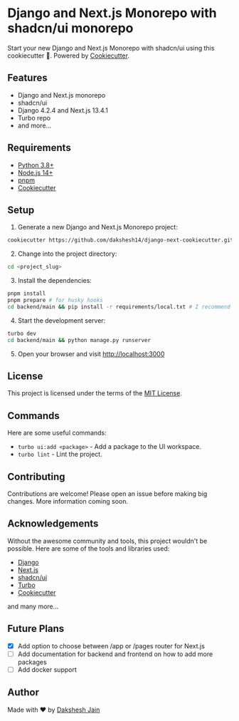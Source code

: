 # Django and Next.js Monorepo with shadcn/ui monorepo

Start your new Django and Next.js Monorepo with shadcn/ui using this cookiecutter 🚀. Powered by [Cookiecutter](https://github.com/cookiecutter/cookiecutter).

## Features

- Django and Next.js monorepo
- shadcn/ui
- Django 4.2.4 and Next.js 13.4.1
- Turbo repo
- and more...

## Requirements

- [Python 3.8+](https://www.python.org/downloads/)
- [Node.js 14+](https://nodejs.org/en/download/)
- [pnpm](https://pnpm.io/installation)
- [Cookiecutter](https://cookiecutter.readthedocs.io/en/latest/installation.html)

## Setup

1. Generate a new Django and Next.js Monorepo project:

```bash
cookiecutter https://github.com/dakshesh14/django-next-cookiecutter.git
```

2. Change into the project directory:

```bash
cd <project_slug>
```

3. Install the dependencies:

```bash
pnpm install
pnpm prepare # for husky hooks
cd backend/main && pip install -r requirements/local.txt # I recommend using a virtual environment
```

4. Start the development server:

```bash
turbo dev
cd backend/main && python manage.py runserver
```

5. Open your browser and visit [http://localhost:3000](http://localhost:3000)

## License

This project is licensed under the terms of the [MIT License](/LICENSE).

## Commands

Here are some useful commands:

- `turbo ui:add <package>` - Add a package to the UI workspace.
- `turbo lint` - Lint the project.

## Contributing

Contributions are welcome! Please open an issue before making big changes. More information coming soon.

## Acknowledgements

Without the awesome community and tools, this project wouldn't be possible. Here are some of the tools and libraries used:

- [Django](https://www.djangoproject.com/)
- [Next.js](https://nextjs.org/)
- [shadcn/ui](https://ui.shadcn.com/)
- [Turbo](https://turbo.hotwired.dev/)
- [Cookiecutter](https://cookiecutter.readthedocs.io/en/latest/installation.html)

and many more...

## Future Plans

- [x] Add option to choose between /app or /pages router for Next.js
- [ ] Add documentation for backend and frontend on how to add more packages
- [ ] Add docker support

## Author

Made with ❤️ by [Dakshesh Jain](https://dakshesh.me)
